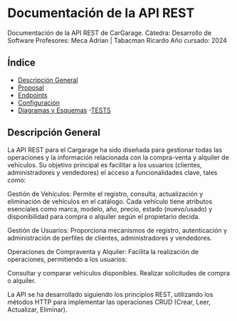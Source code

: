 # Documentación de la API REST

Documentación de la API REST de CarGarage.
Cátedra: Desarrollo de Software
Profesores: Meca Adrian | Tabacman Ricardo
Año cursado: 2024

## Índice
- [Descripción General](#descripción-general)
- [Proposal](./proposal.md)
- [Endpoints](./endpoints.md)
- [Configuración](./setup.md)
- [Diagramas y Esquemas](./diagramas.md)
-[TESTS](./test.md) 

## Descripción General
La API REST para el Cargarage ha sido diseñada para gestionar todas las operaciones y la información relacionada con la compra-venta y alquiler de vehículos. Su objetivo principal es facilitar a los usuarios (clientes, administradores y vendedores) el acceso a funcionalidades clave, tales como:

Gestión de Vehículos:
Permite el registro, consulta, actualización y eliminación de vehículos en el catálogo. Cada vehículo tiene atributos esenciales como marca, modelo, año, precio, estado (nuevo/usado) y disponibilidad para compra o alquiler según el propietario decida.

Gestión de Usuarios:
Proporciona mecanismos de registro, autenticación y administración de perfiles de clientes, administradores y vendedores.

Operaciones de Compraventa y Alquiler:
Facilita la realización de operaciones, permitiendo a los usuarios:

Consultar y comparar vehículos disponibles.
Realizar solicitudes de compra o alquiler.

La API se ha desarrollado siguiendo los principios REST, utilizando los métodos HTTP para implementar las operaciones CRUD (Crear, Leer, Actualizar, Eliminar). 